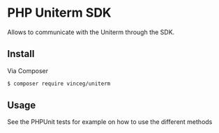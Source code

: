 # PHP Uniterm SDK

Allows to communicate with the Uniterm through the SDK.

## Install

Via Composer

``` bash
$ composer require vinceg/uniterm
```


## Usage

See the PHPUnit tests for example on how to use the different methods
